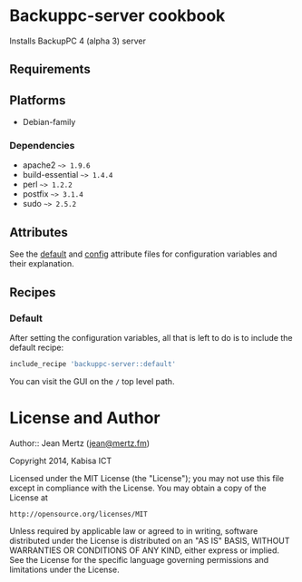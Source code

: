 # Backuppc-server cookbook

Installs BackupPC 4 (alpha 3) server

## Requirements

## Platforms

* Debian-family

### Dependencies

* apache2 `~> 1.9.6`
* build-essential `~> 1.4.4`
* perl `~> 1.2.2`
* postfix `~> 3.1.4`
* sudo `~> 2.5.2`

## Attributes

See the [default][] and [config][] attribute files for configuration variables
and their explanation.

[default]: attributes/default.rb
[config]: attributes/config.rb

## Recipes

### Default

After setting the configuration variables, all that is left to do is to include
the default recipe:

```ruby
include_recipe 'backuppc-server::default'
```

You can visit the GUI on the `/` top level path.

# License and Author

Author:: Jean Mertz (<jean@mertz.fm>)

Copyright 2014, Kabisa ICT

Licensed under the MIT License (the "License");
you may not use this file except in compliance with the License.
You may obtain a copy of the License at

    http://opensource.org/licenses/MIT

Unless required by applicable law or agreed to in writing, software distributed
under the License is distributed on an "AS IS" BASIS, WITHOUT WARRANTIES OR
CONDITIONS OF ANY KIND, either express or implied. See the License for the
specific language governing permissions and limitations under the License.
